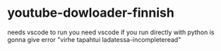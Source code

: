 # youtube-dowloader-finnish
needs vscode to run
you need vscode if you run directly with python is gonna give error "virhe tapahtui ladatessa-incompleteread"
